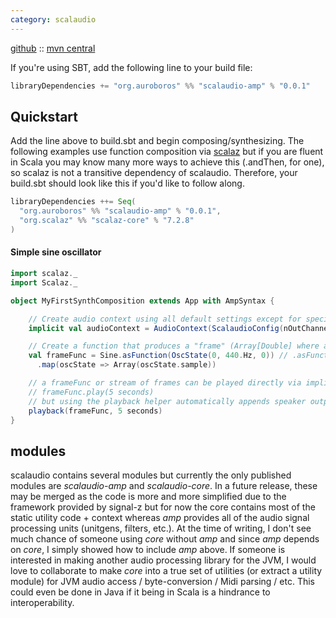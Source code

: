 ```yaml
---
category: scalaudio
---
```

[github](https://github.com/auroboros/scalaudio) :: [mvn central](https://mvnrepository.com/artifact/org.auroboros/scalaudio-amp_2.11)

If you're using SBT, add the following line to your build file:

```scala
libraryDependencies += "org.auroboros" %% "scalaudio-amp" % "0.0.1"
```

## Quickstart
Add the line above to build.sbt and begin composing/synthesizing. The following examples use function composition via [scalaz](https://github.com/scalaz/scalaz) but if you are fluent in Scala you may know many more ways to achieve this (.andThen, for one), so scalaz is not a transitive dependency of scalaudio. Therefore, your build.sbt should look like this if you'd like to follow along.

```scala
libraryDependencies ++= Seq(
  "org.auroboros" %% "scalaudio-amp" % "0.0.1",
  "org.scalaz" %% "scalaz-core" % "7.2.8"
)
```

#### Simple sine oscillator

```scala
import scalaz._
import Scalaz._

object MyFirstSynthComposition extends App with AmpSyntax {

    // Create audio context using all default settings except for specified single out channel
    implicit val audioContext = AudioContext(ScalaudioConfig(nOutChannels = 1))

    // Create a function that produces a "frame" (Array[Double] where array length is number of out channels)
    val frameFunc = Sine.asFunction(OscState(0, 440.Hz, 0)) // .asFunction is a convenience method from signalz that accepts initial state & produces a state-processing function
      .map(oscState => Array(oscState.sample))

    // a frameFunc or stream of frames can be played directly via implicit conversion to a "signal processing graph" type a la:
    // frameFunc.play(5 seconds)
    // but using the playback helper automatically appends speaker output to the function
    playback(frameFunc, 5 seconds)
}
```

## modules
scalaudio contains several modules but currently the only published modules are _scalaudio-amp_ and _scalaudio-core_. In a future release, these may be merged as the code is more and more simplified due to the framework provided by signal-z but for now the core contains most of the static utility code + context whereas _amp_ provides all of the audio signal processing units (unitgens, filters, etc.). At the time of writing, I don't see much chance of someone using _core_ without _amp_ and since _amp_ depends on _core_, I simply showed how to include _amp_ above. If someone is interested in making another audio processing library for the JVM, I would love to collaborate to make _core_ into a true set of utilities (or extract a utility module) for JVM audio access / byte-conversion / Midi parsing / etc. This could even be done in Java if it being in Scala is a hindrance to interoperability.
